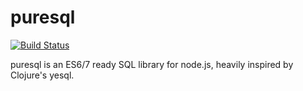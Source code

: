 # puresql

[![Build Status](https://travis-ci.org/neonerd/puresql.svg?branch=master)](https://travis-ci.org/neonerd/puresql)

puresql is an ES6/7 ready SQL library for node.js, heavily inspired by Clojure's yesql.
